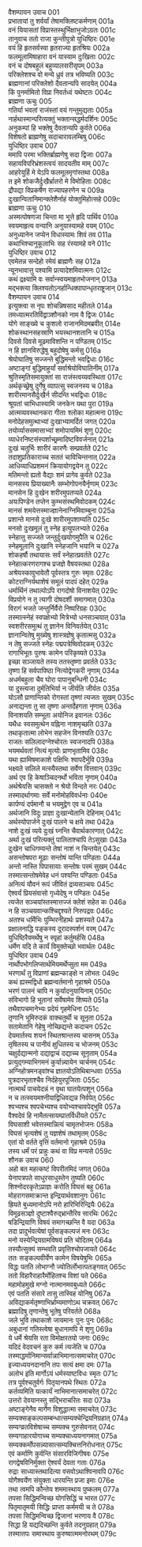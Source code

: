 वैशम्पायन उवाच	001  
प्रभातायां तु शर्वर्यां तेषामक्लिष्टकर्मणाम्	001a  
वनं यियासतां विप्रास्तस्थुर्भिक्षाभुजोऽग्रतः	001c  
तानुवाच ततो राजा कुन्तीपुत्रो युधिष्ठिरः	001e  
वयं हि हृतसर्वस्वा हृतराज्या हृतश्रियः	002a  
फलमूलामिषाहारा वनं यास्याम दुःखिताः	002c  
वनं च दोषबहुलं बहुव्यालसरीसृपम्	003a  
परिक्लेशश्च वो मन्ये ध्रुवं तत्र भविष्यति	003c  
ब्राह्मणानां परिक्लेशो दैवतान्यपि सादयेत्	004a  
किं पुनर्मामितो विप्रा निवर्तध्वं यथेष्टतः	004c  
ब्राह्मणा ऊचुः	005  
गतिर्या भवतां राजंस्तां वयं गन्तुमुद्यताः	005a  
नार्हथास्मान्परित्यक्तुं भक्तान्सद्धर्मदर्शिनः	005c  
अनुकम्पां हि भक्तेषु दैवतान्यपि कुर्वते	006a  
विशेषतो ब्राह्मणेषु सदाचारावलम्बिषु	006c  
युधिष्ठिर उवाच	007  
ममापि परमा भक्तिर्ब्राह्मणेषु सदा द्विजाः	007a  
सहायविपरिभ्रंशस्त्वयं सादयतीव माम्	007c  
आहरेयुर्हि मे येऽपि फलमूलमृगांस्तथा	008a  
त इमे शोकजैर्दुःखैर्भ्रातरो मे विमोहिताः	008c  
द्रौपद्या विप्रकर्षेण राज्यापहरणेन च	009a  
दुःखान्वितानिमान्क्लेशैर्नाहं योक्तुमिहोत्सहे	009c  
ब्राह्मणा ऊचुः	010  
अस्मत्पोषणजा चिन्ता मा भूत्ते हृदि पार्थिव	010a  
स्वयमाहृत्य वन्यानि अनुयास्यामहे वयम्	010c  
अनुध्यानेन जप्येन विधास्यामः शिवं तव	011a  
कथाभिश्चानुकूलाभिः सह रंस्यामहे वने	011c  
युधिष्ठिर उवाच	012  
एवमेतन्न सन्देहो रमेयं ब्राह्मणैः सह	012a  
न्यूनभावात्तु पश्यामि प्रत्यादेशमिवात्मनः	012c  
कथं द्रक्ष्यामि वः सर्वान्स्वयमाहृतभोजनान्	013a  
मद्भक्त्या क्लिश्यतोऽनर्हान्धिक्पापान्धृतराष्ट्रजान्	013c  
वैशम्पायन उवाच	014  
इत्युक्त्वा स नृपः शोचन्निषसाद महीतले	014a  
तमध्यात्मरतिर्विद्वाञ्शौनको नाम वै द्विजः	014c  
योगे साङ्ख्ये च कुशलो राजानमिदमब्रवीत्	014e  
शोकस्थानसहस्राणि भयस्थानशतानि च	015a  
दिवसे दिवसे मूढमाविशन्ति न पण्डितम्	015c  
न हि ज्ञानविरुद्धेषु बहुदोषेषु कर्मसु	016a  
श्रेयोघातिषु सज्जन्ते बुद्धिमन्तो भवद्विधाः	016c  
अष्टाङ्गां बुद्धिमाहुर्यां सर्वाश्रेयोविघातिनीम्	017a  
श्रुतिस्मृतिसमायुक्तां सा राजंस्त्वय्यवस्थिता	017c  
अर्थकृच्छ्रेषु दुर्गेषु व्यापत्सु स्वजनस्य च	018a  
शारीरमानसैर्दुःखैर्न सीदन्ति भवद्विधाः	018c  
श्रूयतां चाभिधास्यामि जनकेन यथा पुरा	019a  
आत्मव्यवस्थानकरा गीताः श्लोका महात्मना	019c  
मनोदेहसमुत्थाभ्यां दुःखाभ्यामर्दितं जगत्	020a  
तयोर्व्याससमासाभ्यां शमोपायमिमं शृणु	020c  
व्याधेरनिष्टसंस्पर्शाच्छ्रमादिष्टविवर्जनात्	021a  
दुःखं चतुर्भिः शारीरं कारणैः सम्प्रवर्तते	021c  
तदाशुप्रतिकाराच्च सततं चाविचिन्तनात्	022a  
आधिव्याधिप्रशमनं क्रियायोगद्वयेन तु	022c  
मतिमन्तो ह्यतो वैद्याः शमं प्रागेव कुर्वते	023a  
मानसस्य प्रियाख्यानैः सम्भोगोपनयैर्नृणाम्	023c  
मानसेन हि दुःखेन शरीरमुपतप्यते	024a  
अयःपिण्डेन तप्तेन कुम्भसंस्थमिवोदकम्	024c  
मानसं शमयेत्तस्माज्ज्ञानेनाग्निमिवाम्बुना	025a  
प्रशान्ते मानसे दुःखे शारीरमुपशाम्यति	025c  
मनसो दुःखमूलं तु स्नेह इत्युपलभ्यते	026a  
स्नेहात्तु सज्जते जन्तुर्दुःखयोगमुपैति च	026c  
स्नेहमूलानि दुःखानि स्नेहजानि भयानि च	027a  
शोकहर्षौ तथायासः सर्वं स्नेहात्प्रवर्तते	027c  
स्नेहात्करणरागश्च प्रजज्ञे वैषयस्तथा	028a  
अश्रेयस्कावुभावेतौ पूर्वस्तत्र गुरुः स्मृतः	028c  
कोटराग्निर्यथाशेषं समूलं पादपं दहेत्	029a  
धर्मार्थिनं तथाल्पोऽपि रागदोषो विनाशयेत्	029c  
विप्रयोगे न तु त्यागी दोषदर्शी समागमात्	030a  
विरागं भजते जन्तुर्निर्वैरो निष्परिग्रहः	030c  
तस्मात्स्नेहं स्वपक्षेभ्यो मित्रेभ्यो धनसञ्चयात्	031a  
स्वशरीरसमुत्थं तु ज्ञानेन विनिवर्तयेत्	031c  
ज्ञानान्वितेषु मुख्येषु शास्त्रज्ञेषु कृतात्मसु	032a  
न तेषु सज्जते स्नेहः पद्मपत्रेष्विवोदकम्	032c  
रागाभिभूतः पुरुषः कामेन परिकृष्यते	033a  
इच्छा सञ्जायते तस्य ततस्तृष्णा प्रवर्तते	033c  
तृष्णा हि सर्वपापिष्ठा नित्योद्वेगकरी नृणाम्	034a  
अधर्मबहुला चैव घोरा पापानुबन्धिनी	034c  
या दुस्त्यजा दुर्मतिभिर्या न जीर्यति जीर्यतः	035a  
योऽसौ प्राणान्तिको रोगस्तां तृष्णां त्यजतः सुखम्	035c  
अनाद्यन्ता तु सा तृष्णा अन्तर्देहगता नृणाम्	036a  
विनाशयति सम्भूता अयोनिज इवानलः	036c  
यथैधः स्वसमुत्थेन वह्निना नाशमृच्छति	037a  
तथाकृतात्मा लोभेन सहजेन विनश्यति	037c  
राजतः सलिलादग्नेश्चोरतः स्वजनादपि	038a  
भयमर्थवतां नित्यं मृत्योः प्राणभृतामिव	038c  
यथा ह्यामिषमाकाशे पक्षिभिः श्वापदैर्भुवि	039a  
भक्ष्यते सलिले मत्स्यैस्तथा सर्वेण वित्तवान्	039c  
अर्थ एव हि केषाञ्चिदनर्थो भविता नृणाम्	040a  
अर्थश्रेयसि चासक्तो न श्रेयो विन्दते नरः	040c  
तस्मादर्थागमाः सर्वे मनोमोहविवर्धनाः	040e  
कार्पण्यं दर्पमानौ च भयमुद्वेग एव च	041a  
अर्थजानि विदुः प्राज्ञा दुःखान्येतानि देहिनाम्	041c  
अर्थस्योपार्जने दुःखं पालने च क्षये तथा	042a  
नाशे दुःखं व्यये दुःखं घ्नन्ति चैवार्थकारणात्	042c  
अर्था दुःखं परित्यक्तुं पालिताश्चापि तेऽसुखाः	043a  
दुःखेन चाधिगम्यन्ते तेषां नाशं न चिन्तयेत्	043c  
असन्तोषपरा मूढाः सन्तोषं यान्ति पण्डिताः	044a  
अन्तो नास्ति पिपासायाः सन्तोषः परमं सुखम्	044c  
तस्मात्सन्तोषमेवेह धनं पश्यन्ति पण्डिताः	045a  
अनित्यं यौवनं रूपं जीवितं द्रव्यसञ्चयः	045c  
ऐश्वर्यं प्रियसंवासो गृध्येदेषु न पण्डितः	045e  
त्यजेत सञ्चयांस्तस्मात्तज्जं क्लेशं सहेत कः	046a  
न हि सञ्चयवान्कश्चिद्दृश्यते निरुपद्रवः	046c  
अतश्च धर्मिभिः पुम्भिरनीहार्थः प्रशस्यते	047a  
प्रक्षालनाद्धि पङ्कस्य दूरादस्पर्शनं वरम्	047c  
युधिष्ठिरैवमर्थेषु न स्पृहां कर्तुमर्हसि	048a  
धर्मेण यदि ते कार्यं विमुक्तेच्छो भवार्थतः	048c  
युधिष्ठिर उवाच	049  
नार्थोपभोगलिप्सार्थमियमर्थेप्सुता मम	049a  
भरणार्थं तु विप्राणां ब्रह्मन्काङ्क्षे न लोभतः	049c  
कथं ह्यस्मद्विधो ब्रह्मन्वर्तमानो गृहाश्रमे	050a  
भरणं पालनं चापि न कुर्यादनुयायिनाम्	050c  
संविभागो हि भूतानां सर्वेषामेव शिष्यते	051a  
तथैवापचमानेभ्यः प्रदेयं गृहमेधिना	051c  
तृणानि भूमिरुदकं वाक्चतुर्थी च सूनृता	052a  
सतामेतानि गेहेषु नोच्छिद्यन्ते कदाचन	052c  
देयमार्तस्य शयनं स्थितश्रान्तस्य चासनम्	053a  
तृषितस्य च पानीयं क्षुधितस्य च भोजनम्	053c  
चक्षुर्दद्यान्मनो दद्याद्वाचं दद्याच्च सूनृताम्	054a  
प्रत्युद्गम्याभिगमनं कुर्यान्न्यायेन चार्चनम्	054c  
अग्निहोत्रमनड्वांश्च ज्ञातयोऽतिथिबान्धवाः	055a  
पुत्रदारभृताश्चैव निर्दहेयुरपूजिताः	055c  
नात्मार्थं पाचयेदन्नं न वृथा घातयेत्पशून्	056a  
न च तत्स्वयमश्नीयाद्विधिवद्यन्न निर्वपेत्	056c  
श्वभ्यश्च श्वपचेभ्यश्च वयोभ्यश्चावपेद्भुवि	057a  
वैश्वदेवं हि नामैतत्सायम्प्रातर्विधीयते	057c  
विघसाशी भवेत्तस्मान्नित्यं चामृतभोजनः	058a  
विघसं भृत्यशेषं तु यज्ञशेषं तथामृतम्	058c  
एतां यो वर्तते वृत्तिं वर्तमानो गृहाश्रमे	059a  
तस्य धर्मं परं प्राहुः कथं वा विप्र मन्यसे	059c  
शौनक उवाच	060  
अहो बत महत्कष्टं विपरीतमिदं जगत्	060a  
येनापत्रपते साधुरसाधुस्तेन तुष्यति	060c  
शिश्नोदरकृतेऽप्राज्ञः करोति विघसं बहु	061a  
मोहरागसमाक्रान्त इन्द्रियार्थवशानुगः	061c  
ह्रियते बुध्यमानोऽपि नरो हारिभिरिन्द्रियैः	062a  
विमूढसञ्ज्ञो दुष्टाश्वैरुद्भ्रान्तैरिव सारथिः	062c  
षडिन्द्रियाणि विषयं समागच्छन्ति वै यदा	063a  
तदा प्रादुर्भवत्येषां पूर्वसङ्कल्पजं मनः	063c  
मनो यस्येन्द्रियग्रामविषयं प्रति चोदितम्	064a  
तस्यौत्सुक्यं सम्भवति प्रवृत्तिश्चोपजायते	064c  
ततः सङ्कल्पवीर्येण कामेन विषयेषुभिः	065a  
विद्धः पतति लोभाग्नौ ज्योतिर्लोभात्पतङ्गवत्	065c  
ततो विहारैराहारैर्मोहितश्च विशां पते	066a  
महामोहमुखे मग्नो नात्मानमवबुध्यते	066c  
एवं पतति संसारे तासु तास्विह योनिषु	067a  
अविद्याकर्मतृष्णाभिर्भ्राम्यमाणोऽथ चक्रवत्	067c  
ब्रह्मादिषु तृणान्तेषु भूतेषु परिवर्तते	068a  
जले भुवि तथाकाशे जायमानः पुनः पुनः	068c  
अबुधानां गतिस्त्वेषा बुधानामपि मे शृणु	069a  
ये धर्मे श्रेयसि रता विमोक्षरतयो जनाः	069c  
यदिदं वेदवचनं कुरु कर्म त्यजेति च	070a  
तस्माद्धर्मानिमान्सर्वान्नाभिमानात्समाचरेत्	070c  
इज्याध्ययनदानानि तपः सत्यं क्षमा दमः	071a  
अलोभ इति मार्गोऽयं धर्मस्याष्टविधः स्मृतः	071c  
तत्र पूर्वश्चतुर्वर्गः पितृयानपथे स्थितः	072a  
कर्तव्यमिति यत्कार्यं नाभिमानात्समाचरेत्	072c  
उत्तरो देवयानस्तु सद्भिराचरितः सदा	073a  
अष्टाङ्गेनैव मार्गेण विशुद्धात्मा समाचरेत्	073c  
सम्यक्सङ्कल्पसम्बन्धात्सम्यक्चेन्द्रियनिग्रहात्	074a  
सम्यग्व्रतविशेषाच्च सम्यक्च गुरुसेवनात्	074c  
सम्यगाहारयोगाच्च सम्यक्चाध्ययनागमात्	075a  
सम्यक्कर्मोपसन्न्यासात्सम्यक्चित्तनिरोधनात्	075c  
एवं कर्माणि कुर्वन्ति संसारविजिगीषवः	075e  
रागद्वेषविनिर्मुक्ता ऐश्वर्यं देवता गताः	076a  
रुद्राः साध्यास्तथादित्या वसवोऽथाश्विनावपि	076c  
योगैश्वर्येण संयुक्ता धारयन्ति प्रजा इमाः	076e  
तथा त्वमपि कौन्तेय शममास्थाय पुष्कलम्	077a  
तपसा सिद्धिमन्विच्छ योगसिद्धिं च भारत	077c  
पितृमातृमयी सिद्धिः प्राप्ता कर्ममयी च ते	078a  
तपसा सिद्धिमन्विच्छ द्विजानां भरणाय वै	078c  
सिद्धा हि यद्यदिच्छन्ति कुर्वते तदनुग्रहात्	079a  
तस्मात्तपः समास्थाय कुरुष्वात्ममनोरथम्	079c  
